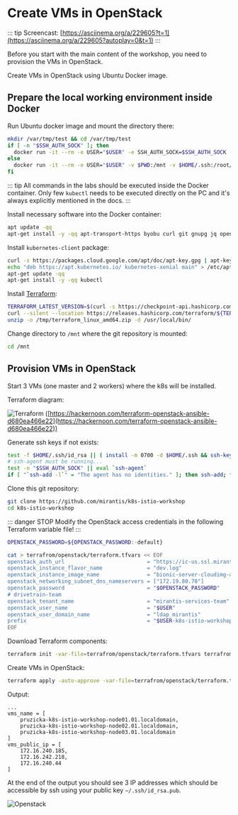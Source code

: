 # Create VMs in OpenStack

::: tip
Screencast: [https://asciinema.org/a/229605?t=1](https://asciinema.org/a/229605?autoplay=0&t=1)
:::

Before you start with the main content of the workshop, you need to provision
the VMs in OpenStack.

Create VMs in OpenStack using Ubuntu Docker image.

## Prepare the local working environment inside Docker

Run Ubuntu docker image and mount the directory there:

```bash
mkdir /var/tmp/test && cd /var/tmp/test
if [ -n "$SSH_AUTH_SOCK" ]; then
  docker run -it --rm -e USER="$USER" -e SSH_AUTH_SOCK=$SSH_AUTH_SOCK -v $SSH_AUTH_SOCK:$SSH_AUTH_SOCK -v $PWD:/mnt -v $HOME/.ssh:/root/.ssh:ro ubuntu
else
  docker run -it --rm -e USER="$USER" -v $PWD:/mnt -v $HOME/.ssh:/root/.ssh:ro ubuntu
fi
```

::: tip
All commands in the labs should be executed inside the Docker container.
Only few `kubectl` needs to be executed directly on the PC and it's always
explicitly mentioned in the docs.
:::

Install necessary software into the Docker container:

```bash
apt update -qq
apt-get install -y -qq apt-transport-https byobu curl git gnupg jq openssh-client psmisc siege sudo unzip vim > /dev/null
```

Install `kubernetes-client` package:

```bash
curl -s https://packages.cloud.google.com/apt/doc/apt-key.gpg | apt-key add -
echo "deb https://apt.kubernetes.io/ kubernetes-xenial main" > /etc/apt/sources.list.d/kubernetes.list
apt-get update -qq
apt-get install -y -qq kubectl
```

Install [Terraform](https://www.terraform.io/):

```bash
TERRAFORM_LATEST_VERSION=$(curl -s https://checkpoint-api.hashicorp.com/v1/check/terraform | jq -r -M ".current_version")
curl --silent --location https://releases.hashicorp.com/terraform/${TERRAFORM_LATEST_VERSION}/terraform_${TERRAFORM_LATEST_VERSION}_linux_amd64.zip --output /tmp/terraform_linux_amd64.zip
unzip -o /tmp/terraform_linux_amd64.zip -d /usr/local/bin/
```

Change directory to `/mnt` where the git repository is mounted:

```bash
cd /mnt
```

## Provision VMs in OpenStack

Start 3 VMs (one master and 2 workers) where the k8s will be installed.

Terraform diagram:

![Terraform](https://cdn-images-1.medium.com/max/1200/1*lYFNHNM03biX_95IQMayUw.png
"Terraform")
([https://hackernoon.com/terraform-openstack-ansible-d680ea466e22](https://hackernoon.com/terraform-openstack-ansible-d680ea466e22))

Generate ssh keys if not exists:

```bash
test -f $HOME/.ssh/id_rsa || ( install -m 0700 -d $HOME/.ssh && ssh-keygen -b 2048 -t rsa -f $HOME/.ssh/id_rsa -q -N "" )
# ssh-agent must be running...
test -n "$SSH_AUTH_SOCK" || eval `ssh-agent`
if [ "`ssh-add -l`" = "The agent has no identities." ]; then ssh-add; fi
```

Clone this git repository:

```bash
git clone https://github.com/mirantis/k8s-istio-workshop
cd k8s-istio-workshop
```

::: danger STOP
Modify the OpenStack access credentials in the following Terraform variable file!
:::

```bash
OPENSTACK_PASSWORD=${OPENSTACK_PASSWORD:-default}

cat > terrafrom/openstack/terraform.tfvars << EOF
openstack_auth_url                          = "https://ic-us.ssl.mirantis.net:5000/v3"
openstack_instance_flavor_name              = "dev.log"
openstack_instance_image_name               = "bionic-server-cloudimg-amd64-20190119"
openstack_networking_subnet_dns_nameservers = ["172.19.80.70"]
openstack_password                          = "$OPENSTACK_PASSWORD"
# drivetrain-team
openstack_tenant_name                       = "mirantis-services-team"
openstack_user_name                         = "$USER"
openstack_user_domain_name                  = "ldap_mirantis"
prefix                                      = "$USER-k8s-istio-workshop"
EOF
```

Download Terraform components:

```bash
terraform init -var-file=terrafrom/openstack/terraform.tfvars terrafrom/openstack
```

Create VMs in OpenStack:

```bash
terraform apply -auto-approve -var-file=terrafrom/openstack/terraform.tfvars terrafrom/openstack
```

Output:

```shell
...
vms_name = [
    pruzicka-k8s-istio-workshop-node01.01.localdomain,
    pruzicka-k8s-istio-workshop-node02.01.localdomain,
    pruzicka-k8s-istio-workshop-node03.01.localdomain
]
vms_public_ip = [
    172.16.240.185,
    172.16.242.218,
    172.16.240.44
]
```

At the end of the output you should see 3 IP addresses which
should be accessible by ssh using your public key `~/.ssh/id_rsa.pub`.

![Openstack](https://www.openstack.org/themes/openstack/images/openstack-logo/2016R/OpenStack-Logo-Horizontal.SVG
"Openstack")
